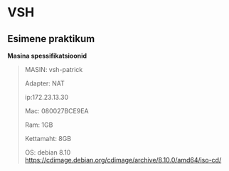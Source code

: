 # VSH
## Esimene praktikum

**Masina spessifikatsioonid**
>MASIN: vsh-patrick
>
>Adapter: NAT
>
>ip:172.23.13.30
>
>Mac: 080027BCE9EA
>
>Ram: 1GB
>
>Kettamaht: 8GB
>
>OS: debian 8.10 https://cdimage.debian.org/cdimage/archive/8.10.0/amd64/iso-cd/
   

